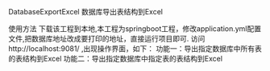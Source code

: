 DatabaseExportExcel
数据库导出表结构到Excel

使用方法
下载该工程到本地,本工程为springboot工程，修改application.yml配置文件,把数据库地址改成要打印的地址，直接运行项目即可.
访问http://localhost:9081/ ,出现操作界面，如下：  功能一：导出指定数据库中所有表的表结构到Excel 功能二：导出指定数据库中指定表的表结构到Excel
